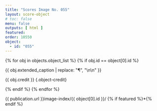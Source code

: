 ```yaml
---
title: "Scores Image No. 055"
layout: score-object
# toc: false
menu: false
outputs: [ html ]
featured: 
order: 10550
object:
  - id: "055"
---
```


{% for obj in objects.object_list %}
{% if obj.id == object[0].id %}

{{ obj.extended_caption | replace: "¶", "\n\n" }}

{{ obj.credit }} {.object-credit}

{% endif %}
{% endfor %}

<div class="object-credit object-url is-print-only">

{{ publication.url }}image-index/{{ object[0].id }}/ {% if featured %}*{% endif %}

</div>
